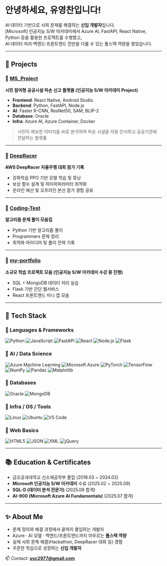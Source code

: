 # 안녕하세요, 유영찬입니다!
AI·데이터 기반으로 사회 문제를 해결하는 **신입 개발자**입니다.  
[Microsoft] 인공지능 S/W 아카데미에서 Azure AI, FastAPI, React Native, Python 등을 활용한 프로젝트를 수행했고,  
AI·데이터 처리·백엔드·프론트엔드 전반을 다룰 수 있는 풀스택 역량을 쌓았습니다.

---

## 🚀 Projects

### 📌 [MS_Project](https://github.com/YuYeongChan/MS_Project)  
**시민 참여형 공공시설 파손 신고 플랫폼 (인공지능 S/W 아카데미 Project)**  
- **Frontend**: React Native, Android Studio
- **Backend**: Python, FastAPI, Node.js  
- **AI**: Faster R-CNN, ResNet50, SAM, BLIP-2  
- **Database**: Oracle 
- **Infra**: Azure AI, Azure Container, Docker  
> 시민이 제보한 이미지를 AI로 분석하여 파손 시설을 자동 인식하고 공공기관에 전달하는 플랫폼  

---

### 📌 [DeepRacer](https://github.com/YuYeongChan/DeepRacer)  
**AWS DeepRacer 자율주행 대회 참가 기록**  
- 강화학습 PPO 기반 모델 학습 및 튜닝  
- 보상 함수 설계 및 하이퍼파라미터 최적화  
- 온라인 예선 및 오프라인 본선 참가 경험 공유  

---

### 📌 [Coding-Test](https://github.com/YuYeongChan/Coding-Test)  
**알고리즘 문제 풀이 모음집**  
- Python 기반 알고리즘 풀이  
- Programmers 문제 정리  
- 최적화 아이디어 및 풀이 전략 기록  

---

### 📌 [my-portfolio](https://github.com/YuYeongChan/my-portfolio)  
**소규모 학습 프로젝트 모음 (인공지능 S/W 아카데미 수강 중 진행)**  
- SQL + MongoDB 데이터 처리 실습  
- Flask 기반 간단 웹서비스  
- React 프론트엔드 미니 앱 모음  

---

## 🧰 Tech Stack

### 🔹 Languages & Frameworks
![Python](https://img.shields.io/badge/Python-3776AB?logo=python&logoColor=white)
![JavaScript](https://img.shields.io/badge/JavaScript-F7DF1E?logo=javascript&logoColor=black)
![FastAPI](https://img.shields.io/badge/FastAPI-009688?logo=fastapi&logoColor=white)
![React](https://img.shields.io/badge/React-61DAFB?logo=react&logoColor=black)
![Node.js](https://img.shields.io/badge/Node.js-339933?logo=node.js&logoColor=white)
![Flask](https://img.shields.io/badge/Flask-000000?logo=flask&logoColor=white)

### 🔹 AI / Data Science
![Azure Machine Learning](https://img.shields.io/badge/Azure%20Machine%20Learning-0078D4?logo=microsoftazure&logoColor=white)
![Microsoft Azure](https://img.shields.io/badge/Azure-0089D6?logo=microsoftazure&logoColor=white)
![PyTorch](https://img.shields.io/badge/PyTorch-EE4C2C?logo=pytorch&logoColor=white)
![TensorFlow](https://img.shields.io/badge/TensorFlow-FF6F00?logo=tensorflow&logoColor=white)
![NumPy](https://img.shields.io/badge/NumPy-013243?logo=numpy&logoColor=white)
![Pandas](https://img.shields.io/badge/Pandas-150458?logo=pandas&logoColor=white)
![Matplotlib](https://img.shields.io/badge/Matplotlib-11557c?logo=plotly&logoColor=white)

### 🔹 Databases
![Oracle](https://img.shields.io/badge/Oracle-F80000?logo=oracle&logoColor=white)
![MongoDB](https://img.shields.io/badge/MongoDB-47A248?logo=mongodb&logoColor=white)

### 🔹 Infra / OS / Tools
![Linux](https://img.shields.io/badge/Linux-FCC624?logo=linux&logoColor=black)
![Ubuntu](https://img.shields.io/badge/Ubuntu-E95420?logo=ubuntu&logoColor=white)
![VS Code](https://img.shields.io/badge/VS%20Code-007ACC?logo=visualstudiocode&logoColor=white)

### 🔹 Web Basics
![HTML5](https://img.shields.io/badge/HTML5-E34F26?logo=html5&logoColor=white)
![JSON](https://img.shields.io/badge/JSON-000000?logo=json&logoColor=white)
![XML](https://img.shields.io/badge/XML-005571?logo=w3c&logoColor=white)
![jQuery](https://img.shields.io/badge/jQuery-0769AD?logo=jquery&logoColor=white)

---

## 📚 Education & Certificates
- 금오공과대학교 신소재공학부 졸업 (2018.03 ~ 2024.02)  
- **Microsoft 인공지능 S/W 아카데미** 수료 (2025.02 ~ 2025.09)  
- **SQL-D (데이터 분석 전문가)** (2025.06 합격)  
- **AI-900 (Microsoft Azure AI Fundamentals)** (2025.07 합격)  

---

## ✨ About Me
- 문제 정의와 해결 과정에서 끝까지 몰입하는 개발자  
- Azure · AI 모델 · 백엔드/프론트엔드까지 아우르는 **풀스택 역량**  
- 실제 사회 문제 해결(Hackathon, DeepRacer 대회 등) 경험  
- 꾸준한 학습으로 성장하는 **신입 개발자**  

📫 Contact: **uyc2977@gmail.com**  
